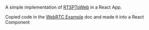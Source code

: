 A simple implementation of <a href="https://github.com/deepch/RTSPtoWeb">RTSPToWeb</a> in a React App.

Copied code in the <a href="https://github.com/deepch/RTSPtoWeb/tree/master/docs/examples/webrtc">WebRTC Example</a> doc and made it into a React Component

